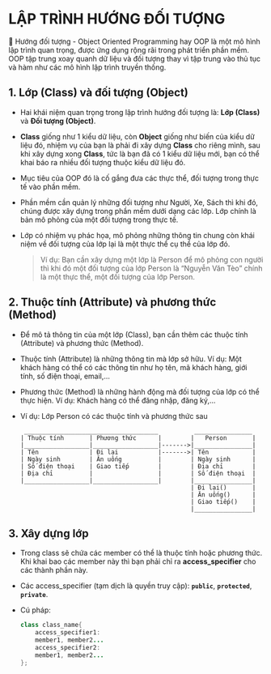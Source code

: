 # **LẬP TRÌNH HƯỚNG ĐỐI TƯỢNG**

🤖 Hướng đối tượng - Object Oriented Programming hay OOP là một mô hình lập trình quan trọng, được ứng dụng rộng rãi trong phát triển phần mềm. OOP tập trung xoay quanh dữ liệu và đối tượng thay vì tập trung vào thủ tục và hàm như các mô hình lập trình truyền thống.

## **1. __Lớp (Class)__ và __đối tượng (Object)__**
- Hai khái niệm quan trọng trong lập trình hướng đối tượng là: __Lớp (Class)__ và __Đối tượng (Object)__.

- __Class__ giống như 1 kiểu dữ liệu, còn __Object__ giống như biến của kiểu dữ liệu đó, nhiệm vụ của bạn là phải đi xây dựng __Class__ cho riêng mình, sau khi xây dựng xong __Class__, tức là bạn đã có 1 kiểu dữ liệu mới, bạn có thể khai báo ra nhiều đối tượng thuộc kiểu dữ liệu đó.
- Mục tiêu của OOP đó là cố gắng đưa các thực thể, đối tượng trong thực tế vào phần mềm.
- Phần mềm cần quản lý những đối tượng như Người, Xe, Sách thì khi đó, chúng được xây dựng trong phần mềm dưới dạng các lớp. Lớp chính là bản mô phỏng của một đối tượng trong thực tế.
- Lớp có nhiệm vụ phác họa, mô phỏng những thông tin chung còn khái niệm về đối tượng của lớp lại là một thực thể cụ thể của lớp đó.
  > Ví dụ:
  > Bạn cần xây dựng một lớp là Person để mô phỏng con người thì khi đó một đối tượng của lớp Person là “Nguyễn Văn Tèo” chính là một thực thể, một đối tượng của lớp Person.

## **2. __Thuộc tính (Attribute)__ và phương thức (__Method__)**
- Để mô tả thông tin của một lớp (Class), bạn cần thêm các thuộc tính (Attribute) và phương thức (Method).

- Thuộc tính (Attribute) là những thông tin mà lớp sở hữu. Ví dụ: Một khách hàng có thể có các thông tin như họ tên, mã khách hàng, giới tính, số điện thoại, email,...
- Phương thức (Method) là những hành động mà đối tượng của lớp có thể thực hiện. Ví dụ: Khách hàng có thể đăng nhập, đăng ký,...
- Ví dụ: Lớp Person có các thuộc tính và phương thức sau
  ```
   _____________________________________          ________________
  | Thuộc tính       | Phương thức      |        |   Person       |
  |__________________|__________________|------->|________________|
  | Tên              | Đi lại           |------->| Tên            |
  | Ngày sinh        | Ăn uống          |        | Ngày sinh      |
  | Số điện thoại    | Giao tiếp        |        | Địa chỉ        |
  | Địa chỉ          |                  |        | Số điện thoại  |
  |__________________|__________________|        |________________|
                                                 | Đi lại()       |
                                                 | Ăn uống()      |
                                                 | Giao tiếp()    |
                                                 |________________|
  ```

## **3. Xây dựng lớp**
- Trong class sẽ chứa các member có thể là thuộc tính hoặc phương thức. Khi khai bao các member này thì bạn phải chỉ ra __access_specifier__ cho các thành phần này.

- Các access_specifier (tạm dịch là quyền truy cập): __`public`__, __`protected`__, __`private`__.
- Cú pháp:
  ```java
  class class_name{
      access_specifier1:
      member1, member2...
      access_specifier2:
      member1, member2...
  };
  ```
